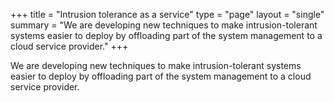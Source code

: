 +++
title = "Intrusion tolerance as a service"
type = "page"
layout = "single"
summary = "We are developing new techniques to make intrusion-tolerant systems easier to deploy by offloading part of the system management to a cloud service provider."
+++

We are developing new techniques to make intrusion-tolerant systems easier to
deploy by offloading part of the system management to a cloud service provider.
